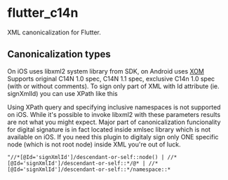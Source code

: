 # flutter_c14n

XML canonicalization for Flutter.

## Canonicalization types

On iOS uses libxml2 system library from SDK, on Android uses [XOM](http://www.xom.nu/)
Supports original C14N 1.0 spec, C14N 1.1 spec, exclusive C14n 1.0 spec (with or without comments).
To sign only part of XML with Id attribute (ie. signXmlId) you can use XPath like this

Using XPath query and specifying inclusive namespaces is not supported on iOS.
While it's possible to invoke libxml2 with these parameters results are not what you might expect.
Major part of canonicalization funcionality for digital signature is in fact located inside xmlsec library which is not available on iOS. If you need this plugin to digitaly sign only ONE specific node (which is not root node) inside XML you're out of luck.

```"//*[@Id='signXmlId']/descendant-or-self::node() | //*[@Id='signXmlId']/descendant-or-self::*/@* | //*[@Id='signXmlId']/descendant-or-self::*/namespace::*```